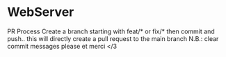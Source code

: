 # WebServer
PR Process
Create a branch starting with feat/* or fix/* then commit and push.. this will directly create a pull request to the main branch
N.B.: clear commit messages please et merci </3
